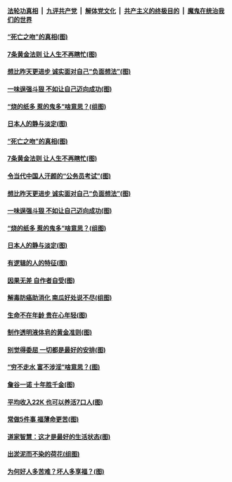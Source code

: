 

####  [法轮功真相](../../../../basic/blob/master/README.md?t=07031931) &nbsp;|&nbsp; [九评共产党](../../../../9ping.md/blob/master/README.md?t=07031931) &nbsp;|&nbsp; [解体党文化](../../../../jtdwh.md/blob/master/README.md?t=07031931)  &nbsp;|&nbsp; [共产主义的终极目的](../../../../gczydzjmd.md/blob/master/README.md?t=07031931) &nbsp;|&nbsp; [魔鬼在统治我们的世界](../../../../mgztzwmdsj.md/blob/master/README.md?t=07031931) 

#### [“死亡之吻”的真相(图)](../pages/p8/938205.md?t=07031931) 

#### [7条黄金法则 让人生不再瞎忙(图)](../pages/p8/938472.md?t=07031931) 

#### [想比昨天更进步 诚实面对自己“负面想法”(图)](../pages/p8/938419.md?t=07031931) 

#### [一味逞强斗狠 不如让自己迈向成功(图)](../pages/p8/937701.md?t=07031931) 

#### [“烧的纸多 惹的鬼多”啥意思？(组图)](../pages/p8/938393.md?t=07031931) 

#### [日本人的静与淡定(图)](../pages/p8/936769.md?t=07031931) 

#### [“死亡之吻”的真相(图)](../pages/p8/938205.md?t=07031931) 

#### [7条黄金法则 让人生不再瞎忙(图)](../pages/p8/938472.md?t=07031931) 

#### [令当代中国人汗颜的“公务员考试”(图)](../pages/p8/938246.md?t=07031931) 

#### [想比昨天更进步 诚实面对自己“负面想法”(图)](../pages/p8/938419.md?t=07031931) 

#### [一味逞强斗狠 不如让自己迈向成功(图)](../pages/p8/937701.md?t=07031931) 

#### [“烧的纸多 惹的鬼多”啥意思？(组图)](../pages/p8/938393.md?t=07031931) 

#### [日本人的静与淡定(图)](../pages/p8/936769.md?t=07031931) 

#### [有逻辑的人的特征(图)](../pages/p8/938239.md?t=07031931) 

#### [因果无差 自作者自受(图)](../pages/p8/938272.md?t=07031931) 

#### [解毒防癌助消化 南瓜好处说不尽(组图)](../pages/p8/937975.md?t=07031931) 

#### [生命不在年龄 贵在心年轻(图)](../pages/p8/937698.md?t=07031931) 

#### [制作透明液体皂的黄金准则(图)](../pages/p8/938207.md?t=07031931) 

#### [别觉得委屈 一切都是最好的安排(图)](../pages/p8/921940.md?t=07031931) 

#### [“穷不走水 富不涉淫”啥意思？(图)](../pages/p8/938176.md?t=07031931) 

#### [詹谷一诺 十年胜千金(图)](../pages/p8/937705.md?t=07031931) 

#### [平均收入22K 也可以养活7口人(图)](../pages/p8/938104.md?t=07031931) 

#### [常做5件事 福薄命更苦(图)](../pages/p8/937990.md?t=07031931) 

#### [道家智慧：这才是最好的生活状态(图)](../pages/p8/900827.md?t=07031931) 

#### [出淤泥而不染的荷花(组图)](../pages/p8/937863.md?t=07031931) 

#### [为何好人多苦难？坏人多享福？(图)](../pages/p8/937938.md?t=07031931) 

